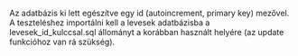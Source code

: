 Az adatbázis ki lett egészítve egy id (autoincrement, primary key) mezővel.\
A teszteléshez importálni kell a levesek adatbázisba a levesek_id_kulccsal.sql állományt a korábban használt helyére (az update funkcióhoz van rá szükség).
